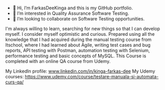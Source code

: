 - 👋 Hi, I’m FarkasDeeKinga and this is my GitHub portfolio.
- 👀 I’m interested in Quality Assurance Software Testing.
- 💞️ I’m looking to collaborate on Software Testing opportunities.

I'm always willing to learn, searching for new things so that I can develop myself. I consider myself optimistic and curious.
Prepared using all the knowledge that I had acquired during the manual testing course from Itschool, where I had learned about Agile, writing test cases and bug reports, API testing with Postman, automation testing with Selenium, performance testing and basic concepts of MySQL.
This Course is completed with an online QA course from Udemy.

My LinkedIn profile: www.linkedin.com/in/kinga-farkas-dee
My Udemy courses: https://www.udemy.com/course/testare-manuala-si-automata-curs-qa/
